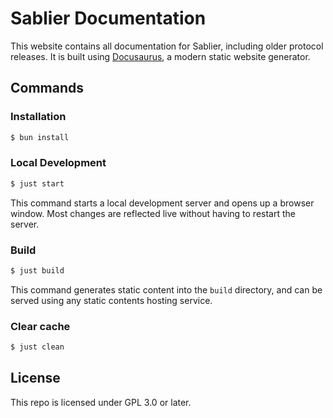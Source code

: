 # Sablier Documentation

This website contains all documentation for Sablier, including older protocol releases. It is built using
[Docusaurus](https://docusaurus.io/), a modern static website generator.

## Commands

### Installation

```sh
$ bun install
```

### Local Development

```sh
$ just start
```

This command starts a local development server and opens up a browser window. Most changes are reflected live without
having to restart the server.

### Build

```sh
$ just build
```

This command generates static content into the `build` directory, and can be served using any static contents hosting
service.

### Clear cache

```sh
$ just clean
```

## License

This repo is licensed under GPL 3.0 or later.
